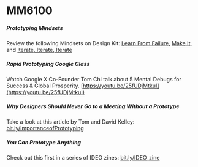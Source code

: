 # MM6100

##### Prototyping Mindsets
Review the following Mindsets on Design Kit: [Learn From Failure](http://www.designkit.org/mindsets/1), [Make It](http://www.designkit.org/mindsets/2), and [Iterate, Iterate, Iterate](http://www.designkit.org/mindsets/7)

##### Rapid Prototyping Google Glass
Watch Google X Co-Founder Tom Chi talk about 5 Mental Debugs for Success & Global Prosperity. [https://youtu.be/25fUDjMtkuI](https://youtu.be/25fUDjMtkuI)

##### Why Designers Should Never Go to a Meeting Without a Prototype
Take a look at this article by Tom and David Kelley: [bit.ly/ImportanceofPrototyping](http://www.slate.com/blogs/the_eye/2013/10/23/the_importance_of_prototyping_creative_confidence_by_tom_and_david_kelley.html)

##### You Can Prototype Anything
Check out this first in a series of IDEO zines: [bit.ly/IDEO_zine](http://zine.ideo.com/downloads/Zine-IDEO-no1-YouCanPrototypeAnything.pdf)
